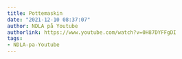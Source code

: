 ```yaml
---
title: Pottemaskin
date: "2021-12-10 08:37:07"
author: NDLA på Youtube
authorlink: https://www.youtube.com/watch?v=0H87DYFFgDI
tags:
- NDLA-pa-Youtube
---
```

